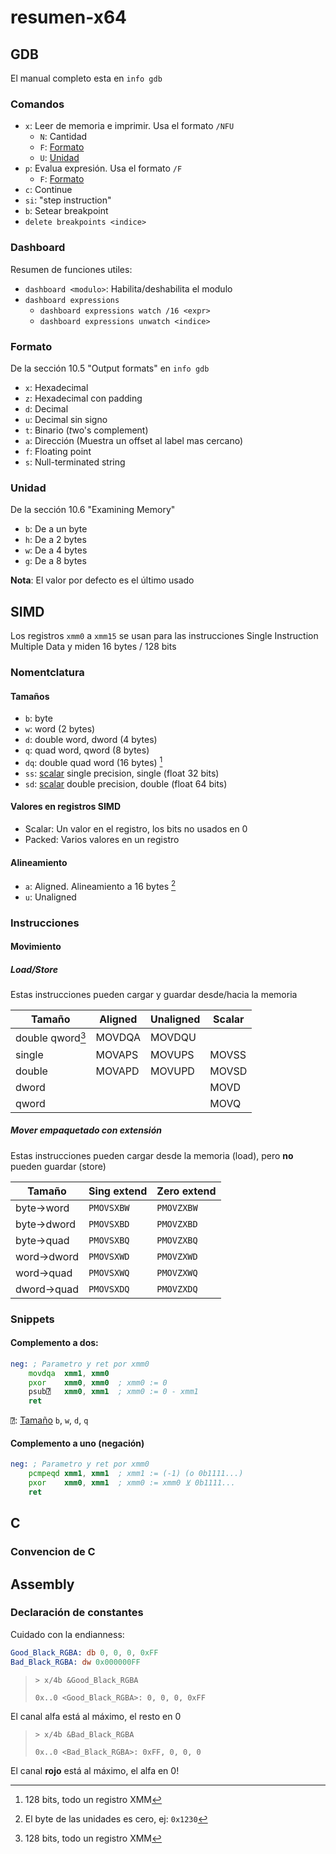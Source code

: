 # resumen-x64

## GDB

El manual completo esta en `info gdb`

### Comandos

- `x`: Leer de memoria e imprimir.  Usa el formato `/NFU`
  - `N`: Cantidad
  - `F`: [Formato](#formato)
  - `U`: [Unidad](#unidad)
- `p`: Evalua expresión. Usa el formato `/F`
  - `F`: [Formato](#formato)
- `c`: Continue
- `si`: "step instruction"
- `b`: Setear breakpoint
- `delete breakpoints <indice>`

### Dashboard

Resumen de funciones utiles:
 - `dashboard <modulo>`: Habilita/deshabilita el modulo
 - `dashboard expressions`
   - `dashboard expressions watch /16 <expr>` 
   - `dashboard expressions unwatch <indice>` 

### Formato

De la sección 10.5 "Output formats" en `info gdb`

- `x`: Hexadecimal
- `z`: Hexadecimal con padding
- `d`: Decimal
- `u`: Decimal sin signo
- `t`: Binario (*t*wo's complement)
- `a`: Dirección (Muestra un offset al label mas cercano)
- `f`: Floating point
- `s`: Null-terminated string

### Unidad

De la sección 10.6 "Examining Memory"

- `b`: De a un byte
- `h`: De a 2 bytes
- `w`: De a 4 bytes
- `g`: De a 8 bytes
  
**Nota**: El valor por defecto es el último usado

## SIMD

Los registros `xmm0` a `xmm15` se usan para las instrucciones Single Instruction Multiple Data y miden 16 bytes / 128 bits

### Nomentclatura

#### Tamaños
- `b`: byte
- `w`: word (2 bytes)
- `d`: double word, dword (4 bytes)
- `q`: quad word, qword (8 bytes)
- `dq`: double quad word (16 bytes) [^double-quad-word-size]
- `ss`: [scalar](#valores-en-registros-simd) single precision, single (float 32 bits)
- `sd`: [scalar](#valores-en-registros-simd) double precision, double (float 64 bits)

[^double-quad-word-size]: 128 bits, todo un registro XMM

#### Valores en registros SIMD
- Scalar: Un valor en el registro, los bits no usados en 0
- Packed: Varios valores en un registro

#### Alineamiento
- `a`: Aligned. Alineamiento a 16 bytes [^alineamiento-hint]
- `u`: Unaligned

[^alineamiento-hint]: El byte de las unidades es cero, ej: `0x1230` 

### Instrucciones

#### Movimiento

##### Load/Store

Estas instrucciones pueden cargar y guardar desde/hacia la memoria

| Tamaño                               | Aligned | Unaligned | Scalar |
| ------------------------------------ | ------- | --------- | ------ |
| double qword[^double-quad-word-size] | MOVDQA  | MOVDQU    |        |
| single                               | MOVAPS  | MOVUPS    | MOVSS  |
| double                               | MOVAPD  | MOVUPD    | MOVSD  |
| dword                                |         |           | MOVD   |
| qword                                |         |           | MOVQ   |

##### Mover empaquetado con extensión

Estas instrucciones pueden cargar desde la memoria (load), pero **no** pueden guardar (store)

| Tamaño     | Sing extend | Zero extend |
| ---------- | ----------- | ----------- |
| byte→word  | `PMOVSXBW`  | `PMOVZXBW`  |
| byte→dword | `PMOVSXBD`  | `PMOVZXBD`  |
| byte→quad  | `PMOVSXBQ`  | `PMOVZXBQ`  |
| word→dword | `PMOVSXWD`  | `PMOVZXWD`  |
| word→quad  | `PMOVSXWQ`  | `PMOVZXWQ`  |
| dword→quad | `PMOVSXDQ`  | `PMOVZXDQ`  |



### Snippets

#### Complemento a dos:

```asm
neg: ; Parametro y ret por xmm0
    movdqa  xmm1, xmm0
    pxor    xmm0, xmm0  ; xmm0 := 0
    psub⍰   xmm0, xmm1  ; xmm0 := 0 - xmm1
    ret
```
`⍰`: [Tamaño](#tamaños) `b`, `w`, `d`, `q`

#### Complemento a uno (negación)

```asm
neg: ; Parametro y ret por xmm0
    pcmpeqd xmm1, xmm1  ; xmm1 := (-1) (o 0b1111...)
    pxor    xmm0, xmm1  ; xmm0 := xmm0 ⊻ 0b1111...
    ret
```

## C

### Convencion de C

## Assembly

### Declaración de constantes

Cuidado con la endianness:
```asm
Good_Black_RGBA: db 0, 0, 0, 0xFF
Bad_Black_RGBA: dw 0x000000FF
```
> `> x/4b &Good_Black_RGBA`
> 
> `0x..0 <Good_Black_RGBA>: 0, 0, 0, 0xFF`

El canal alfa está al máximo, el resto en 0

> `> x/4b &Bad_Black_RGBA`
> 
> `0x..0 <Bad_Black_RGBA>: 0xFF, 0, 0, 0`

El canal **rojo** está al máximo, el alfa en 0!
